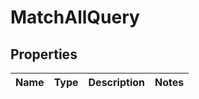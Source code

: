 # MatchAllQuery

## Properties
Name | Type | Description | Notes
------------ | ------------- | ------------- | -------------
